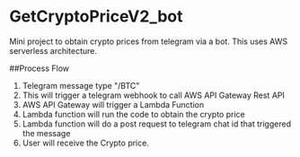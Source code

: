 # GetCryptoPriceV2_bot
Mini project to obtain crypto prices from telegram via a bot. This uses AWS serverless architecture.

##Process Flow

1) Telegram message type "/BTC"
2) This will trigger a telegram webhook to call AWS API Gateway Rest API
3) AWS API Gateway will trigger a Lambda Function
4) Lambda function will run the code to obtain the crypto price
5) Lambda function will do a post request to telegram chat id that triggered the message
6) User will receive the Crypto price.
